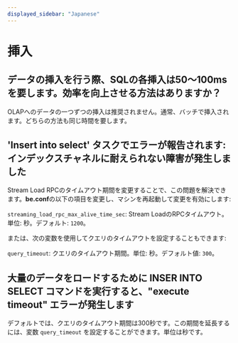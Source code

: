 ```yaml
---
displayed_sidebar: "Japanese"
---
```


# 挿入

## データの挿入を行う際、SQLの各挿入は50〜100msを要します。効率を向上させる方法はありますか？

OLAPへのデータの一つずつの挿入は推奨されません。通常、バッチで挿入されます。どちらの方法も同じ時間を要します。

## 'Insert into select' タスクでエラーが報告されます: インデックスチャネルに耐えられない障害が発生しました

Stream Load RPCのタイムアウト期間を変更することで、この問題を解決できます。**be.conf**の以下の項目を変更し、マシンを再起動して変更を有効にします:

`streaming_load_rpc_max_alive_time_sec`: Stream LoadのRPCタイムアウト。単位: 秒。デフォルト: `1200`。

または、次の変数を使用してクエリのタイムアウトを設定することもできます:

`query_timeout`: クエリのタイムアウト期間。単位: 秒。デフォルト値: `300`。

## 大量のデータをロードするために INSER INTO SELECT コマンドを実行すると、"execute timeout" エラーが発生します

デフォルトでは、クエリのタイムアウト期間は300秒です。この期間を延長するには、変数 `query_timeout` を設定することができます。単位は秒です。
